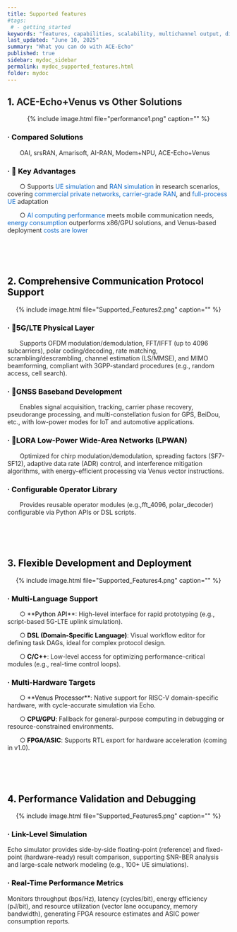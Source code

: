 ```yaml
---
title: Supported features
#tags:
 # - getting_started
keywords: "features, capabilities, scalability, multichannel output, dita, hats, comparison, benefits"
last_updated: "June 10, 2025"
summary: "What you can do with ACE-Echo"
published: true
sidebar: mydoc_sidebar
permalink: mydoc_supported_features.html
folder: mydoc
---
```




<h2 id="wGsZX"><font style="color:rgb(0, 0, 0);">1. </font><font style="color:rgba(0, 0, 0, 0.85) !important;">ACE-Echo+Venus </font><font style="color:rgba(0, 0, 0, 0.85) !important;">vs</font><font style="color:rgba(0, 0, 0, 0.85) !important;"> Other Solutions</font></h2>


<div style="text-align: center;">
  {% include image.html file="performance1.png" caption="" %}
</div>


<h3 id="X0BDd"><font style="color:rgb(0, 0, 0) !important;">· Compared Solutions</font><font style="color:rgba(0, 0, 0, 0.85) !important;"></font></h3>
&emsp;&emsp;<font style="color:rgba(0, 0, 0, 0.85) !important;">OAI, srsRAN, Amarisoft, AI-RAN, Modem+NPU, ACE-Echo+Venus</font>

<h3 id="VdaIE"><font style="color:rgb(0, 0, 0) !important;">· 🚩 Key Advantages</font></h3>
&emsp;&emsp;<font style="color:rgba(0, 0, 0, 0.85);">○ </font><font style="color:rgba(0, 0, 0, 0.85) !important;">Supports </font><font style="color:#0C68CA;">UE simulation</font><font style="color:rgba(0, 0, 0, 0.85) !important;"> and </font><font style="color:#0C68CA;">RAN simulation</font><font style="color:rgba(0, 0, 0, 0.85) !important;"> in research scenarios, covering </font><font style="color:#0C68CA;">commercial private networks, carrier-grade RAN</font><font style="color:rgba(0, 0, 0, 0.85) !important;">, and </font><font style="color:#0C68CA;">full-process UE</font><font style="color:rgba(0, 0, 0, 0.85) !important;"> adaptation</font>

&emsp;&emsp;<font style="color:rgba(0, 0, 0, 0.85);">○ </font><font style="color:#0C68CA;">AI computing performance</font><font style="color:rgba(0, 0, 0, 0.85) !important;"> meets mobile communication needs, </font><font style="color:#0C68CA;">energy consumption</font><font style="color:rgba(0, 0, 0, 0.85) !important;"> outperforms x86/GPU solutions, and Venus-based deployment </font><font style="color:#0C68CA;">costs are lower</font>


<br><br><br>




<h2 id="IpMSh"><font style="color:rgb(0, 0, 0) !important;">2. Comprehensive Communication Protocol Support</font></h2>
<div style="text-align: center;">
  {% include image.html file="Supported_Features2.png" caption="" %}
</div>

<h3 id="h3Xvr"><font style="color:rgb(0, 0, 0) !important;">· 📶5G/LTE Physical Layer</font></h3>
&emsp;&emsp;<font style="color:rgba(0, 0, 0, 0.85) !important;">Supports OFDM modulation/demodulation, FFT/IFFT (up to 4096 subcarriers), polar coding/decoding, rate matching, scrambling/descrambling, channel estimation (LS/MMSE), and MIMO beamforming, compliant with 3GPP-standard procedures (e.g., random access, cell search).</font>

<h3 id="VuwVf"><font style="color:rgb(0, 0, 0) !important;">· 📡GNSS Baseband Development</font></h3>
&emsp;&emsp;<font style="color:rgba(0, 0, 0, 0.85) !important;">Enables signal acquisition, tracking, carrier phase recovery, pseudorange processing, and multi-constellation fusion for GPS, BeiDou, etc., with low-power modes for IoT and automotive applications.</font>

<h3 id="WwBGj"><font style="color:rgb(0, 0, 0) !important;">· 📍LORA Low-Power Wide-Area Networks (LPWAN)</font></h3>
&emsp;&emsp;<font style="color:rgba(0, 0, 0, 0.85) !important;">Optimized for chirp modulation/demodulation, spreading factors (SF7-SF12), adaptive data rate (ADR) control, and interference mitigation algorithms, with energy-efficient processing via Venus vector instructions.</font>

<h3 id="H6wD8"><font style="color:rgb(0, 0, 0) !important;">· Configurable Operator Library</font></h3>
&emsp;&emsp;<font style="color:rgba(0, 0, 0, 0.85) !important;">Provides reusable operator modules (e.g.,fft_4096, polar_decoder) configurable via Python APIs or DSL scripts.</font>

<br><br><br>





<h2 id="le4RI"><font style="color:rgba(0, 0, 0, 0.85) !important;">3. </font><font style="color:rgb(0, 0, 0) !important;">Flexible Development and Deployment</font></h2>
<div style="text-align: center;">
  {% include image.html file="Supported_Features4.png" caption="" %}
</div>


<h3 id="NJbmN"><font style="color:rgb(0, 0, 0) !important;">· Multi-Language Support</font></h3>
&emsp;&emsp;<font style="color:rgba(0, 0, 0, 0.85);">○ </font>**<font style="color:rgb(0, 0, 0) !important;">Python API</font>**<font style="color:rgba(0, 0, 0, 0.85) !important;">: High-level interface for rapid prototyping (e.g., script-based 5G-LTE uplink simulation).</font>

&emsp;&emsp;<font style="color:rgba(0, 0, 0, 0.85);">○ </font>**<font style="color:rgb(0, 0, 0) !important;">DSL (Domain-Specific Language)</font>**<font style="color:rgba(0, 0, 0, 0.85) !important;">: Visual workflow editor for defining task DAGs, ideal for complex protocol design.</font>

&emsp;&emsp;<font style="color:rgba(0, 0, 0, 0.85);">○ </font>**<font style="color:rgb(0, 0, 0) !important;">C/C++</font>**<font style="color:rgba(0, 0, 0, 0.85) !important;">: Low-level access for optimizing performance-critical modules (e.g., real-time control loops).</font>



<h3 id="dGV5G"><font style="color:rgb(0, 0, 0) !important;">· Multi-Hardware Targets</font></h3>
&emsp;&emsp;<font style="color:rgba(0, 0, 0, 0.85);">○ </font>**<font style="color:rgb(0, 0, 0) !important;">Venus Processor</font>**<font style="color:rgba(0, 0, 0, 0.85) !important;">: Native support for RISC-V domain-specific hardware, with cycle-accurate simulation via Echo.</font>

&emsp;&emsp;<font style="color:rgba(0, 0, 0, 0.85);">○ </font>**<font style="color:rgb(0, 0, 0) !important;">CPU/GPU</font>**<font style="color:rgba(0, 0, 0, 0.85) !important;">: Fallback for general-purpose computing in debugging or resource-constrained environments.</font>

&emsp;&emsp;<font style="color:rgba(0, 0, 0, 0.85);">○ </font>**<font style="color:rgb(0, 0, 0) !important;">FPGA/ASIC</font>**<font style="color:rgba(0, 0, 0, 0.85) !important;">: Supports RTL export for hardware acceleration (coming in v1.0).</font>




<br><br><br>



<h2 id="UjTtM"><font style="color:rgb(0, 0, 0);">4. </font><font style="color:rgb(0, 0, 0) !important;">Performance Validation and Debugging</font></h2>
<div style="text-align: center;">
  {% include image.html file="Supported_Features5.png" caption="" %}
</div>


<h3 id="e2MYf"><font style="color:rgb(0, 0, 0) !important;">· Link-Level Simulation</font></h3>
<font style="color:rgba(0, 0, 0, 0.85) !important;">Echo simulator provides side-by-side floating-point (reference) and fixed-point (hardware-ready) result comparison, supporting SNR-BER analysis and large-scale network modeling (e.g., 100+ UE simulations).</font>

<h3 id="KsLts"><font style="color:rgb(0, 0, 0) !important;">· Real-Time Performance Metrics</font></h3>
<font style="color:rgba(0, 0, 0, 0.85) !important;">Monitors throughput (bps/Hz), latency (cycles/bit), energy efficiency (pJ/bit), and resource utilization (vector lane occupancy, memory bandwidth), generating FPGA resource estimates and ASIC power consumption reports.</font>

**<font style="color:rgb(0, 0, 0) !important;"></font>**

**<font style="color:rgb(0, 0, 0) !important;"></font>**

**<font style="color:rgb(0, 0, 0) !important;"></font>**

